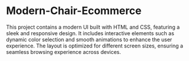 # Modern-Chair-Ecommerce
This project contains a modern UI built with HTML and CSS, featuring a sleek and responsive design. It includes interactive elements such as dynamic color selection and smooth animations to enhance the user experience. The layout is optimized for different screen sizes, ensuring a seamless browsing experience across devices.
